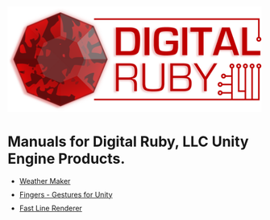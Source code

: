 <link rel="stylesheet" href="/assets/css/style_custom.css" />
<a href='https://www.digitalruby.com/unity-plugins'><img src="/assets/LogoTransBig.png" id="logo" /></a>
<style>li { padding-bottom: 10px; }</style>

# Manuals for Digital Ruby, LLC Unity Engine Products.

<ul>
  <li><a href='WeatherMaker/index.html'>Weather Maker</a></li>
  <li><a href='FingersGestures/index.html'>Fingers - Gestures for Unity</a></li>
  <li><a href='FastLineRenderer/index.html'>Fast Line Renderer</a></li>
</ul>
